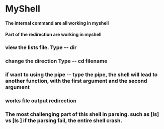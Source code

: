 # MyShell

#### The internal command are all working in myshell
#### Part of the redirection are working in myshell 

### view the lists file. Type -- dir
### change the direction Type -- cd filename
### if want to using the pipe -- type the pipe, the shell will lead to another function, with the first argument and the second argument 


### works file output redirection
### The most challenging part of this shell in parsing. such as [ls] vs [ls ] if the parsing fail, the entire shell crash.










  





